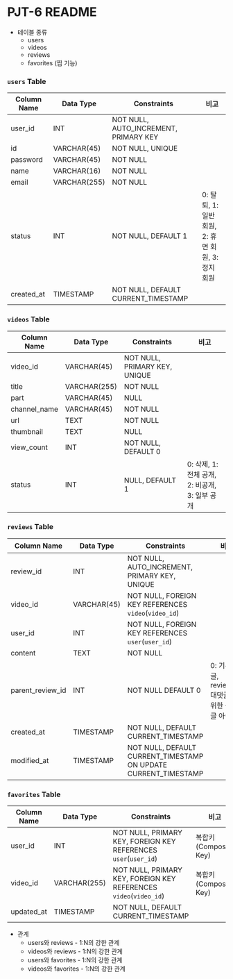 # PJT-6 README

- 테이블 종류
  - users
  - videos
  - reviews
  - favorites (찜 기능)

### `users` Table

| Column Name | Data Type    | Constraints                           | 비고                                              |
| ----------- | ------------ | ------------------------------------- | ------------------------------------------------- |
| user_id     | INT          | NOT NULL, AUTO_INCREMENT, PRIMARY KEY |                                                   |
| id          | VARCHAR(45)  | NOT NULL, UNIQUE                      |                                                   |
| password    | VARCHAR(45)  | NOT NULL                              |                                                   |
| name        | VARCHAR(16)  | NOT NULL                              |                                                   |
| email       | VARCHAR(255) | NOT NULL                              |                                                   |
| status      | INT          | NOT NULL, DEFAULT 1                   | 0: 탈퇴, 1: 일반 회원, 2: 휴면 회원, 3: 정지 회원 |
| created_at  | TIMESTAMP    | NOT NULL, DEFAULT CURRENT_TIMESTAMP   |                                                   |

### `videos` Table

| Column Name  | Data Type    | Constraints                   | 비고                                           |
| ------------ | ------------ | ----------------------------- | ---------------------------------------------- |
| video_id     | VARCHAR(45)  | NOT NULL, PRIMARY KEY, UNIQUE |                                                |
| title        | VARCHAR(255) | NOT NULL                      |                                                |
| part         | VARCHAR(45)  | NULL                          |                                                |
| channel_name | VARCHAR(45)  | NOT NULL                      |                                                |
| url          | TEXT         | NOT NULL                      |                                                |
| thumbnail    | TEXT         | NULL                          |                                                |
| view_count   | INT          | NOT NULL, DEFAULT 0           |                                                |
| status       | INT          | NULL, DEFAULT 1               | 0: 삭제, 1: 전체 공개, 2: 비공개, 3: 일부 공개 |

### `reviews` Table

| Column Name    | Data Type    | Constraints                                                     | 비고                                                 |
| -------------- | ------------ | --------------------------------------------------------------- | ---------------------------------------------------- |
| review_id      | INT          | NOT NULL, AUTO_INCREMENT, PRIMARY KEY, UNIQUE                   |                                                      |
| video_id       | VARCHAR(45)  | NOT NULL, FOREIGN KEY REFERENCES `video`(`video_id`)            |                                                      |
| user_id        | INT          | NOT NULL, FOREIGN KEY REFERENCES `user`(`user_id`)              |                                                      |
| content        | TEXT         | NOT NULL                                                        |                                                      |
| parent_review_id | INT          | NOT NULL DEFAULT 0                                              | 0: 기본 댓글, review_id: 대댓글을 위한 원댓글 아이디 |
| created_at     | TIMESTAMP    | NOT NULL, DEFAULT CURRENT_TIMESTAMP                             |                                                      |
| modified_at    | TIMESTAMP    | NOT NULL, DEFAULT CURRENT_TIMESTAMP ON UPDATE CURRENT_TIMESTAMP |                                                      |

### `favorites` Table

| Column Name | Data Type    | Constraints                                                                    | 비고                |
|------------|--------------|--------------------------------------------------------------------------------|---------------------|
| user_id    | INT          | NOT NULL, PRIMARY KEY, FOREIGN KEY REFERENCES `user`(`user_id`)                | 복합키(Composite Key)|
| video_id   | VARCHAR(255) | NOT NULL, PRIMARY KEY, FOREIGN KEY REFERENCES `video`(`video_id`)              | 복합키(Composite Key)|
| updated_at | TIMESTAMP    | NOT NULL, DEFAULT CURRENT_TIMESTAMP                                            |                     |

- 관계
  - users와 reviews - 1:N의 강한 관계
  - videos와 reviews - 1:N의 강한 관계
  - users와 favorites - 1:N의 강한 관계
  - videos와 favorites - 1:N의 강한 관계
